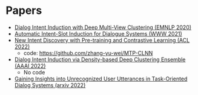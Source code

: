 # Papers

- [Dialog Intent Induction with Deep Multi-View Clustering (EMNLP 2020)](https://arxiv.org/pdf/1908.11487.pdf)
- [Automatic Intent-Slot Induction for Dialogue Systems (WWW 2021)](https://arxiv.org/pdf/2103.08886.pdf)
- [New Intent Discovery with Pre-training and Contrastive Learning (ACL 2022)](https://arxiv.org/pdf/2205.12914.pdf)
  - code: https://github.com/zhang-yu-wei/MTP-CLNN
- [Dialog Intent Induction via Density-based Deep Clustering Ensemble (AAAI 2022)](https://arxiv.org/pdf/2201.06731.pdf)
  - No code
- [Gaining Insights into Unrecognized User Utterances in Task-Oriented Dialog Systems (arxiv 2022)](https://arxiv.org/pdf/2204.05158.pdf)
